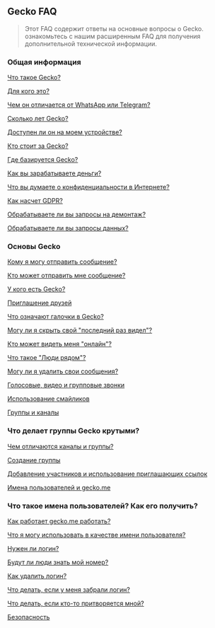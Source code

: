 ## Gecko FAQ
> Этот FAQ содержит ответы на основные вопросы о Gecko.
ознакомьтесь с нашим расширенным FAQ для получения дополнительной технической информации.

### Общая информация
[Что такое Gecko?]()

[Для кого это?]()

[Чем он отличается от WhatsApp или Telegram?]()

[Сколько лет Gecko?]()

[Доступен ли он на моем устройстве?]()

[Кто стоит за Gecko?]()

[Где базируется Gecko?]()

[Как вы зарабатываете деньги?]()

[Что вы думаете о конфиденциальности в Интернете?]()

[Как насчет GDPR?]()

[Обрабатываете ли вы запросы на демонтаж?]()

[Обрабатываете ли вы запросы данных?]()

### Основы Gecko

[Кому я могу отправить сообщение?]()

[Кто может отправить мне сообщение?]()

[У кого есть Gecko?]()

[Приглашение друзей]()

[Что означают галочки в Gecko?]()

[Могу ли я скрыть свой "последний раз видел"?]()

[Кто может видеть меня "онлайн"?]()

[Что такое "Люди рядом"?]()

[Могу ли я удалить свои сообщения?]()

[Голосовые, видео и групповые звонки]()

[Использование смайликов]()

[Группы и каналы]()

### Что делает группы Gecko крутыми?
[Чем отличаются каналы и группы?]()

[Создание группы]()

[Добавление участников и использование приглашающих ссылок]()

[Имена пользователей и gecko.me]()

### Что такое имена пользователей? Как его получить?
[Как работает gecko.me работать?]()

[Что я могу использовать в качестве имени пользователя?]()

[Нужен ли логин?]()

[Будут ли люди знать мой номер?]()

[Как удалить логин?]()

[Что делать, если у меня забрали логин?]()

[Что делать, если кто-то притворяется мной?]()

[Безопасность]()


